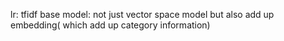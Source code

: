 lr:
tfidf base model:
not just vector space model but also add up embedding( which add up category information)
